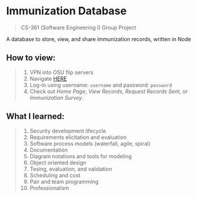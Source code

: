 # Immunization Database
> CS-361 (Software Engineering I) Group Project

A database to store, view, and share immunization records, written in Node

## How to view:
> 1. VPN into OSU flip servers  
> 2. Navigate [HERE](https://flip1.engr.oregonstate.edu:13130)  
> 3. Log-in using username: `username` and password: `password`
> 4. Check out *Home Page*, *View Records*, *Request Records Sent*, or *Immunization Survey*.

## What I learned:
> 1. Security development lifecycle 
> 2. Requirements elicitation and evaluation 
> 3. Software process models (waterfall, agile, spiral)  
> 4. Documentation  
> 5. Diagram notations and tools for modeling  
> 6. Object oriented design  
> 7. Tesing, evaluation, and validation  
> 8. Scheduling and cost  
> 9. Pair and team programming  
> 10. Professionalism
